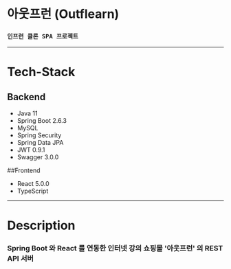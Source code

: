 # 아웃프런 (Outflearn)
### `인프런 클론 SPA 프로젝트`

-------------------------------------

# Tech-Stack
## Backend
* Java 11
* Spring Boot 2.6.3
* MySQL
* Spring Security
* Spring Data JPA
* JWT 0.9.1
* Swagger 3.0.0

##Frontend
* React 5.0.0
* TypeScript

--------------------------------------

# Description

### Spring Boot 와 React 를 연동한 인터넷 강의 쇼핑몰 '아웃프런' 의 REST API 서버
